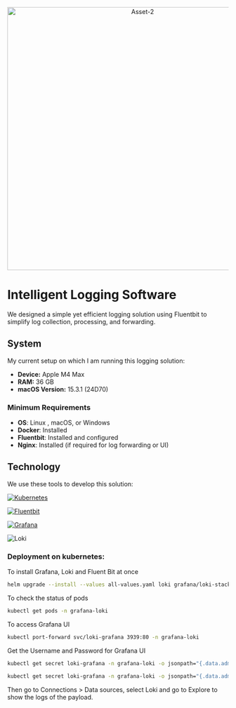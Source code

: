 
<p align="center">
      <img src="https://i.postimg.cc/Hxc2TQDV/Asset-2.png" alt="Asset-2" width="600"></img>
</p>

# Intelligent Logging Software

We designed a simple yet efficient logging solution using Fluentbit to simplify log collection, processing, and forwarding. 

## System  
My current setup on which I am running this logging solution:  

- **Device:** Apple M4 Max  
- **RAM:** 36 GB  
- **macOS Version:** 15.3.1 (24D70)  

### Minimum Requirements
- **OS**: Linux , macOS, or Windows  
- **Docker**: Installed 
- **Fluentbit**: Installed and configured  
- **Nginx**: Installed (if required for log forwarding or UI)  
## Technology

We use these tools to develop this solution:

[![Kubernetes](https://img.shields.io/badge/kubernetes-326CE5?style=for-the-badge&logo=kubernetes&logoColor=white)][Kubernetes-url] 

[![Fluentbit](https://img.shields.io/badge/fluent--bit-800080?style=for-the-badge&logo=fluentbit&logoColor=white)][FluentBit-url] 

[![Grafana](https://img.shields.io/badge/grafana-F46800?style=for-the-badge&logo=grafana&logoColor=white)][Grafana-url] 

![Loki](https://img.shields.io/badge/loki-000000?style=for-the-badge&logo=grafana&logoColor=white)

[Docker-url]: https://www.docker.com  
[Fluentbit-url]: https://fluentbit.io/  
[DockerCompose-url]: https://docs.docker.com/compose/  
[Nginx-url]: https://nginx.org/  
[Kubernetes-url]: https://kubernetes.io/  
[Grafana-url]: https://grafana.com/  
[Loki-url]: https://grafana.com/oss/loki/  

### Deployment on kubernetes:

To install Grafana, Loki and Fluent Bit at once  
```bash 
helm upgrade --install --values all-values.yaml loki grafana/loki-stack -n grafana-loki --create-namespace
```

To check the status of pods  
```bash
kubectl get pods -n grafana-loki
```

To access Grafana UI
```bash
kubectl port-forward svc/loki-grafana 3939:80 -n grafana-loki
```

Get the Username and Password for Grafana UI  
```bash
kubectl get secret loki-grafana -n grafana-loki -o jsonpath="{.data.admin-user}" | base64 --decode
```
```bash
kubectl get secret loki-grafana -n grafana-loki -o jsonpath="{.data.admin-password}" | base64 --decode
```

Then go to Connections > Data sources, select Loki and go to Explore to show the logs of the payload.










